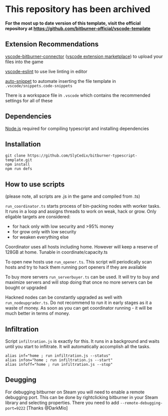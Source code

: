 # This repository has been archived
**For the most up to date version of this template, visit the official repository at https://github.com/bitburner-official/vscode-template**

## Extension Recommendations
[vscode-bitburner-connector](https://github.com/bitburner-official/bitburner-vscode) ([vscode extension marketplace](https://marketplace.visualstudio.com/items?itemName=bitburner.bitburner-vscode-integration)) to upload your files into the game

[vscode-eslint](https://marketplace.visualstudio.com/items?itemName=dbaeumer.vscode-eslint) to use live linting in editor

[auto-snippet](https://marketplace.visualstudio.com/items?itemName=Gruntfuggly.auto-snippet) to automate inserting the file template in `.vscode/snippets.code-snippets`

There is a workspace file in `.vscode` which contains the recommended settings for all of these

## Dependencies
[Node.js](https://nodejs.org/en/download/) required for compiling typescript and installing dependencies

## Installation
```
git clone https://github.com/SlyCedix/bitburner-typescript-template.git
npm install
npm run defs
```

## How to use scripts

(please note, all scripts are .js in the game and compiled from .ts)

`run_coordinator.ts` starts process of bin-packing nodes with worker tasks. It runs in a loop and assigns threads to work on weak, hack or grow.
Only eligable targets are considered:
* for hack only with low security and >95% money
* for grow only with low security
* for weaken everything else

Coordinator uses all hosts including home. However will keep a reserve of 128GB at home. Tunable in coordinate/capacity.ts

To open new hosts use `run_opener.ts`. This script will periodically scan hosts and try to hack them running port openers if they are available

To buy more servers `run_serverbuyer.ts` can be used. It will try to buy and maximize servers and will stop doing that once no more servers can be bought or upgraded

Hackned nodes can be constantly upgraded as well with `run_nodeupgrader.ts`. Do not recommend to run it in early stages as it a waste of money. As soon as you can get coordinator running - it will be much better in terms of money.

## Infiltration

Script `infiltration.js` is exactly for this. It runs in a background and waits until you start to inflitrate. It will automatically accomplish all the tasks.

```
alias inf="home ; run infiltration.js --status"
alias infon="home ; run infiltration.js --start"
alias infoff="home ; run infiltration.js --stop" 
```

## Deugging

For debugging bitburner on Steam you will need to enable a remote debugging port. This can be done by rightclicking bitburner in your Steam library and selecting properties. There you need to add `--remote-debugging-port=9222` [Thanks @DarkMio]
